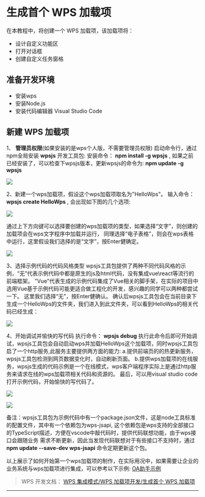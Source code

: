 # 生成首个 WPS 加载项

在本教程中，将创建一个 WPS 加载项，该加载项将：

- 设计自定义功能区
- 打开对话框
- 创建自定义任务窗格

## 准备开发环境

- 安装wps
- 安装Node.js
- 安装代码编辑器 Visual Studio Code

## 新建 WPS 加载项

1、 **管理员权限**(如果安装的是wps个人版，不需要管理员权限) 启动命令行，通过npm全局安装 **wpsjs** 开发工具包: 安装命令： **npm install -g wpsjs** , 如果之前已经安装了，可以检查下wpsjs版本，更新wpsjs的命令为: **npm update -g wpsjs**

![](Base64图像/Base64图像1来自_WPS%20集成模式_WPS%20加载项开发_生成首个%20WPS%20加载项.png)

2、新建一个wps加载项，假设这个wps加载项取名为"HelloWps"。 输入命令： **wpsjs create HelloWps** , 会出现如下图的几个选项:

![](Base64图像/Base64图像2来自_WPS%20集成模式_WPS%20加载项开发_生成首个%20WPS%20加载项.png)

通过上下方向键可以选择要创建的wps加载项的类型，如果选择“文字”，则创建的加载项会在wps文字程序中加载并运行， 同理选择“电子表格”，则会在wps表格中运行，这里假设我们选择的是“文字”，按Enter健确定。

![](Base64图像/Base64图像3来自_WPS%20集成模式_WPS%20加载项开发_生成首个%20WPS%20加载项.png)

3、选择示例代码的代码风格类型 wpsjs工具包提供了两种不同代码风格的示例，“无”代表示例代码中都是原生的js及html代码，没有集成vue\react等流行的前端框架。 "Vue"代表生成的示例代码集成了Vue相关的脚手架，在实际的项目中选用Vue基于示例代码可能更适合做工程化的开发，感兴趣的同学可以两种都尝试一下。 这里我们选择“无”，按Enter健确认。 确认后wpsjs工具包会在当前目录下生成一个HelloWps的文件夹，我们进入到此文件夹，可以看到HelloWps的相关代码已经生成：

![](Base64图像/Base64图像4来自_WPS%20集成模式_WPS%20加载项开发_生成首个%20WPS%20加载项.png)

4、开始调试并愉快的写代码 执行命令： **wpsjs debug** 执行此命令后即可开始调试，wpsjs工具包会自动启动wps并加载HelloWps这个加载项，同时wpsjs工具包启了一个http服务,此服务主要提供两方面的能力: a.提供前端页的的热更新服务，wpsjs工具包检测到网页数据变化时，自动刷新页面。 b.提供wps加载项的在线服务，wpsjs生成的代码示例是一个在线模式，wps客户端程序实际上是通过http服务来请求在线的wps加载项相关代码和资源的。 最后，可以用visual studio code打开示例代码，开始愉快的写代码了。

![](Base64图像/Base64图像5来自_WPS%20集成模式_WPS%20加载项开发_生成首个%20WPS%20加载项.png)

![](Base64图像/Base64图像6来自_WPS%20集成模式_WPS%20加载项开发_生成首个%20WPS%20加载项.png)

备注：wpsjs工具包为示例代码中有一个package.json文件，这是node工具标准的配置文件，其中有一个依赖包为wps-jsapi, 这个依赖包是wps支持的全部接口的TypeScript描述，方便在vscode中敲代码时，提供代码联想功能，由于wps接口会跟随业务 需求不断更新，因此当发现代码联想对于有些接口不支持时，通过 **npm update --save-dev wps-jsapi** 命令定期更新这个包。

以上展示了如何开始第一个wps加载项的制作，在实际用况中，如果需要让企业的业务系统与wps加载项进行集成，可以参考以下示例: [OA助手示例](https://code.aliyun.com/zouyingfeng/wps/tree/master/oaassist)

> WPS 开发文档： [WPS 集成模式/WPS 加载项开发/生成首个 WPS 加载项](https://qn.cache.wpscdn.cn/encs/doc/office_v19/topics/WPS%20%E9%9B%86%E6%88%90%E6%A8%A1%E5%BC%8F/WPS%20%E5%8A%A0%E8%BD%BD%E9%A1%B9%E5%BC%80%E5%8F%91/%E7%94%9F%E6%88%90%E9%A6%96%E4%B8%AA%20WPS%20%E5%8A%A0%E8%BD%BD%E9%A1%B9.html)

------------------------------------------------------------------------
